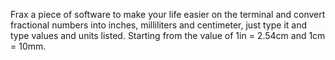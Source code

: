Frax a piece of software to make your life easier on the terminal and convert fractional numbers into inches, milliliters and centimeter, just type it and type values and units listed. Starting from the value of 1in = 2.54cm and 1cm = 10mm.   
